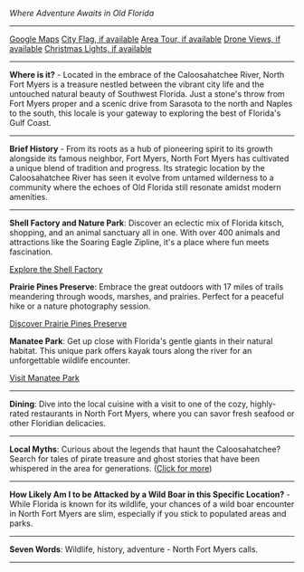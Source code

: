 *Where Adventure Awaits in Old Florida*

---

[Google Maps](https://www.google.com/maps/place/North+Fort+Myers,+FL/data=!3m1!1e3)
[City Flag, if available](https://www.google.com/search?tbm=isch&q=North+Fort+Myers+FL+Flag+Picture)
[Area Tour, if available](https://www.youtube.com/results?search_query=North+Fort+Myers+FL+4k+tour)
[Drone Views, if available](https://www.youtube.com/results?search_query=North+Fort+Myers+FL+4k+drone)
[Christmas Lights, if available](https://www.youtube.com/results?search_query=North+Fort+Myers+FL+christmas+lights&sp=CAI%253D)

---

**Where is it?** - Located in the embrace of the Caloosahatchee River, North Fort Myers is a treasure nestled between the vibrant city life and the untouched natural beauty of Southwest Florida. Just a stone's throw from Fort Myers proper and a scenic drive from Sarasota to the north and Naples to the south, this locale is your gateway to exploring the best of Florida's Gulf Coast.

---

**Brief History** - From its roots as a hub of pioneering spirit to its growth alongside its famous neighbor, Fort Myers, North Fort Myers has cultivated a unique blend of tradition and progress. Its strategic location by the Caloosahatchee River has seen it evolve from untamed wilderness to a community where the echoes of Old Florida still resonate amidst modern amenities.

---

**Shell Factory and Nature Park**: Discover an eclectic mix of Florida kitsch, shopping, and an animal sanctuary all in one. With over 400 animals and attractions like the Soaring Eagle Zipline, it's a place where fun meets fascination.

  [Explore the Shell Factory](https://www.youtube.com/results?search_query=North+Fort+Myers+FL+Shell+Factory)

**Prairie Pines Preserve**: Embrace the great outdoors with 17 miles of trails meandering through woods, marshes, and prairies. Perfect for a peaceful hike or a nature photography session.

  [Discover Prairie Pines Preserve](https://www.youtube.com/results?search_query=North+Fort+Myers+FL+Prairie+Pines+Preserve)

**Manatee Park**: Get up close with Florida's gentle giants in their natural habitat. This unique park offers kayak tours along the river for an unforgettable wildlife encounter.

  [Visit Manatee Park](https://www.youtube.com/results?search_query=North+Fort+Myers+FL+Manatee+Park)

---

**Dining**: Dive into the local cuisine with a visit to one of the cozy, highly-rated restaurants in North Fort Myers, where you can savor fresh seafood or other Floridian delicacies.

---

**Local Myths**: Curious about the legends that haunt the Caloosahatchee? Search for tales of pirate treasure and ghost stories that have been whispered in the area for generations. ([Click for more](https://www.google.com/search?q=North+Fort+Myers+FL+local+myths))

---

**How Likely Am I to be Attacked by a Wild Boar in this Specific Location?** - While Florida is known for its wildlife, your chances of a wild boar encounter in North Fort Myers are slim, especially if you stick to populated areas and parks.

---

**Seven Words**: Wildlife, history, adventure - North Fort Myers calls. 

---